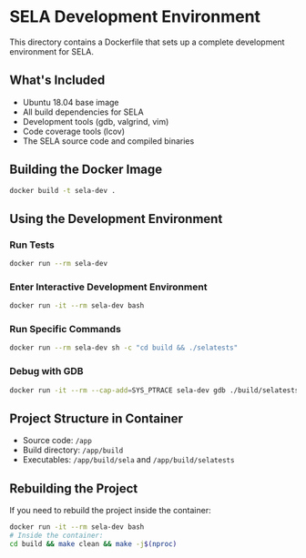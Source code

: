 # SELA Development Environment

This directory contains a Dockerfile that sets up a complete development environment for SELA.

## What's Included

- Ubuntu 18.04 base image
- All build dependencies for SELA
- Development tools (gdb, valgrind, vim)
- Code coverage tools (lcov)
- The SELA source code and compiled binaries

## Building the Docker Image

```bash
docker build -t sela-dev .
```

## Using the Development Environment

### Run Tests
```bash
docker run --rm sela-dev
```

### Enter Interactive Development Environment
```bash
docker run -it --rm sela-dev bash
```

### Run Specific Commands
```bash
docker run --rm sela-dev sh -c "cd build && ./selatests"
```

### Debug with GDB
```bash
docker run -it --rm --cap-add=SYS_PTRACE sela-dev gdb ./build/selatests
```

## Project Structure in Container

- Source code: `/app`
- Build directory: `/app/build`
- Executables: `/app/build/sela` and `/app/build/selatests`

## Rebuilding the Project

If you need to rebuild the project inside the container:
```bash
docker run -it --rm sela-dev bash
# Inside the container:
cd build && make clean && make -j$(nproc)
```